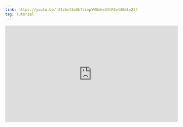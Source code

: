```yaml
---
link: https://youtu.be/-ZfchntSoQk?si=pYWDmke34lF2w43G&t=234
tag: Tutorial
---
```

<iframe width="560" height="315" src="https://www.youtube.com/embed/-ZfchntSoQk?si=pYWDmke34lF2w43G&amp;start=234" title="YouTube video player" frameborder="0" allow="accelerometer; autoplay; clipboard-write; encrypted-media; gyroscope; picture-in-picture; web-share" referrerpolicy="strict-origin-when-cross-origin" allowfullscreen></iframe>
